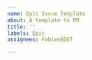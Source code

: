 ```yaml
---
name: Epic Issue Template
about: A template to PM
title: ''
labels: Epic
assignees: FabienEDET

---
```



